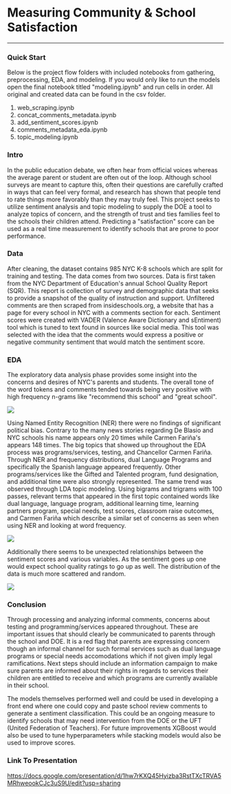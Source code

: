 # Measuring Community & School Satisfaction

---

### Quick Start
Below is the project flow folders with included notebooks from gathering, preprocessing, EDA, and modeling. If you would only like to run the models open the final notebook titled "modeling.ipynb" and run cells in order. All original and created data can be found in the csv folder. 

1. web_scraping.ipynb   
2. concat_comments_metadata.ipynb   
3. add_sentiment_scores.ipynb  
4. comments_metadata_eda.ipynb
5. topic_modeling.ipynb

### Intro
In the public education debate, we often hear from official voices whereas the average parent or student are often out of the loop. Although school surveys are meant to capture this, often their questions are carefully crafted in ways that can feel very formal, and research has shown that people tend to rate things more favorably than they may truly feel. This project seeks to utilize sentiment analysis and topic modeling to supply the DOE a tool to analyze topics of concern, and the strength of trust and ties families feel to the schools their children attend. Predicting a "satisfaction" score can be used as a real time measurement to identify schools that are prone to poor performance.  

### Data
After cleaning, the dataset contains 985 NYC K-8 schools which are split for training and testing. The data comes from two sources. Data is first taken from the NYC Department of Education's annual School Quality Report (SQR). This report is collection of survey and demographic data that seeks to provide a snapshot of the quality of instruction and support. Unfiltered comments are then scraped from insideschools.org, a website that has a page for every school in NYC with a comments section for each. Sentiment scores were created with VADER (Valence Aware Dictionary and sEntiment) tool which is tuned to text found in sources like social media. This tool was selected with the idea that the comments would express a positive or negative community sentiment that would match the sentiment score. 

### EDA
The exploratory data analysis phase provides some insight into the concerns and desires of NYC's parents and students. The overall tone of the word tokens and comments tended towards being very positive with high frequency n-grams like "recommend this school" and "great school". 

![](/visuals/trigrams_barchart.png)

Using Named Entity Recognition (NER) there were no findings of significant political bias. Contrary to the many news stories regarding De Blasio and NYC schools his name appears only 20 times while Carmen Fariña's appears 148 times. The big topics that showed up throughout the EDA process was programs/services, testing, and Chancellor Carmen Fariña. Through NER and frequency distributions, dual Language Programs and specifically the Spanish language appeared frequently. Other programs/services like the Gifted and Talented program, fund designation, and additional time were also strongly represented. The same trend was observed through LDA topic modeling. Using bigrams and trigrams with 100 passes, relevant terms that appeared in the first topic contained words like dual language, language program, additional learning time, learning partners program, special needs, test scores, classroom raise outcomes, and Carmen Fariña which describe a similar set of concerns as seen when using NER and looking at word frequency.

![](/visuals/language_freq.png)

Additionally there seems to be unexpected relationships between the sentiment scores and various variables. As the sentiment goes up one would expect school quality ratings to go up as well. The distribution of the data is much more scattered and random.

![](/visuals/compound_sqr_scores_dist.png)

### Conclusion
Through processing and analyzing informal comments, concerns about testing and programming/services appeared throughout. These are important issues that should clearly be communicated to parents through the school and DOE. It is a red flag that parents are expressing concern though an informal channel for such formal services such as dual language programs or special needs accomodations which if not given imply legal ramifications. Next steps should include an information campaign to make sure parents are informed about their rights in regards to services their children are entitled to receive and which programs are currently available in their school. 

The models themselves performed well and could be used in developing a front end where one could copy and paste school review comments to generate a sentiment classification. This could be an ongoing measure to identify schools that may need intervention from the DOE or the UFT (United Federation of Teachers). For future improvements XGBoost would also be used to tune hyperparameters while stacking models would also be used to improve scores.  

### Link To Presentation
https://docs.google.com/presentation/d/1hw7rKXQ45Hyizba3RstTXcTRVA5MRhweookCJc3uS9U/edit?usp=sharing
